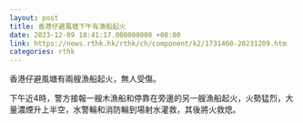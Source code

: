 ```yaml
---
layout: post
title: 香港仔避風塘下午有漁船起火
date: 2023-12-09 18:41:17.000000000 +08:00
link: https://news.rthk.hk/rthk/ch/component/k2/1731460-20231209.htm
categories: rthk
---
```


香港仔避風塘有兩艘漁船起火，無人受傷。

下午近4時，警方接報一艘木漁船和停靠在旁邊的另一艘漁船起火，火勢猛烈，大量濃煙升上半空，水警輪和消防輪到場射水灌救，其後將火救熄。
